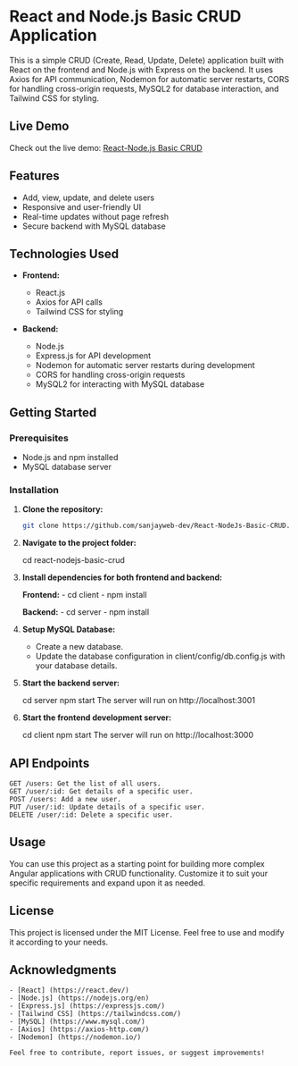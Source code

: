 # React and Node.js Basic CRUD Application

This is a simple CRUD (Create, Read, Update, Delete) application built with React on the frontend and Node.js with Express on the backend. It uses Axios for API communication, Nodemon for automatic server restarts, CORS for handling cross-origin requests, MySQL2 for database interaction, and Tailwind CSS for styling.

## Live Demo

Check out the live demo: [React-Node.js Basic CRUD](https://react-nodejs-basic-crud.vercel.app/)

## Features

- Add, view, update, and delete users
- Responsive and user-friendly UI
- Real-time updates without page refresh
- Secure backend with MySQL database

## Technologies Used

- **Frontend:**
  - React.js
  - Axios for API calls
  - Tailwind CSS for styling

- **Backend:**
  - Node.js
  - Express.js for API development
  - Nodemon for automatic server restarts during development
  - CORS for handling cross-origin requests
  - MySQL2 for interacting with MySQL database

## Getting Started

### Prerequisites

- Node.js and npm installed
- MySQL database server

### Installation

1. **Clone the repository:**

   ```bash
   git clone https://github.com/sanjayweb-dev/React-NodeJs-Basic-CRUD.git

2. **Navigate to the project folder:**

    cd react-nodejs-basic-crud

3. **Install dependencies for both frontend and backend:**

    **Frontend:**
       - cd client
       - npm install

    **Backend:**
       - cd server
       - npm install

4. **Setup MySQL Database:**

   - Create a new database.
   - Update the database configuration in client/config/db.config.js with your database details.

5. **Start the backend server:**

    cd server
    npm start
    The server will run on http://localhost:3001

6. **Start the frontend development server:**

    cd client
    npm start
    The server will run on http://localhost:3000


## API Endpoints

    GET /users: Get the list of all users.
    GET /user/:id: Get details of a specific user.
    POST /users: Add a new user.
    PUT /user/:id: Update details of a specific user.
    DELETE /user/:id: Delete a specific user.

## Usage
You can use this project as a starting point for building more complex Angular applications with CRUD functionality. Customize it to suit your specific requirements and expand upon it as needed.

## License
This project is licensed under the MIT License. Feel free to use and modify it according to your needs.

## Acknowledgments
    - [React] (https://react.dev/)
    - [Node.js] (https://nodejs.org/en)
    - [Express.js] (https://expressjs.com/)
    - [Tailwind CSS] (https://tailwindcss.com/)
    - [MySQL] (https://www.mysql.com/)
    - [Axios] (https://axios-http.com/)
    - [Nodemon] (https://nodemon.io/)

    Feel free to contribute, report issues, or suggest improvements!